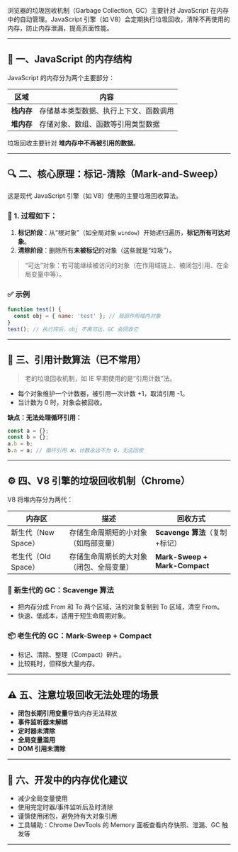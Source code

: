 浏览器的垃圾回收机制（Garbage Collection, GC）主要针对 JavaScript 在内存中的自动管理。JavaScript 引擎（如 V8）会定期执行垃圾回收，清除不再使用的内存，防止内存泄漏，提高页面性能。

---

## 🧠 一、JavaScript 的内存结构

JavaScript 的内存分为两个主要部分：

| 区域      | 内容                  |
| ------- | ------------------- |
| **栈内存** | 存储基本类型数据、执行上下文、函数调用 |
| **堆内存** | 存储对象、数组、函数等引用类型数据   |

垃圾回收主要针对 **堆内存中不再被引用的数据**。

---

## 🔍 二、核心原理：标记-清除（Mark-and-Sweep）

这是现代 JavaScript 引擎（如 V8）使用的主要垃圾回收算法。

### 🌱 1. 过程如下：

1. **标记阶段**：从“根对象”（如全局对象 `window`）开始递归遍历，**标记所有可达对象**。
2. **清除阶段**：删除所有**未被标记**的对象（这些就是“垃圾”）。

> “可达”对象：有可能继续被访问的对象（在作用域链上、被闭包引用、在全局变量中等）。

### ✅ 示例

```js
function test() {
  const obj = { name: 'test' }; // 局部作用域内对象
}
test(); // 执行完后，obj 不再可达，GC 会回收它
```

---

## 🧩 三、引用计数算法（已不常用）

> 老的垃圾回收机制，如 IE 早期使用的是“引用计数”法。

* 每个对象维护一个计数器，被引用一次计数 +1，取消引用 -1。
* 当计数为 0 时，对象会被回收。

**缺点：无法处理循环引用：**

```js
const a = {};
const b = {};
a.b = b;
b.a = a; // 循环引用 ❌，计数永远不为 0，无法回收
```

---

## ⚙️ 四、V8 引擎的垃圾回收机制（Chrome）

V8 将堆内存分为两代：

| 内存区            | 描述                   | 回收方式                          |
| -------------- | -------------------- | ----------------------------- |
| 新生代（New Space） | 存储生命周期短的小对象（如局部变量）   | **Scavenge 算法**（复制+标记）        |
| 老生代（Old Space） | 存储生命周期长的大对象（闭包、全局变量） | **Mark-Sweep + Mark-Compact** |

### 🔄 新生代的 GC：Scavenge 算法

* 把内存分成 From 和 To 两个区域，活的对象复制到 To 区域，清空 From。
* 快速、低成本，适用于短生命周期对象。

### 📦 老生代的 GC：Mark-Sweep + Compact

* 标记、清除、整理（Compact）碎片。
* 比较耗时，但释放大量内存。

---

## ⚠️ 五、注意垃圾回收无法处理的场景

* **闭包长期引用变量**导致内存无法释放
* **事件监听器未解绑**
* **定时器未清除**
* **全局变量滥用**
* **DOM 引用未清除**

---

## 🧼 六、开发中的内存优化建议

* 减少全局变量使用
* 使用完定时器/事件监听后及时清除
* 谨慎使用闭包，避免持有大对象引用
* 工具辅助：Chrome DevTools 的 Memory 面板查看内存快照、泄漏、GC 触发等

---